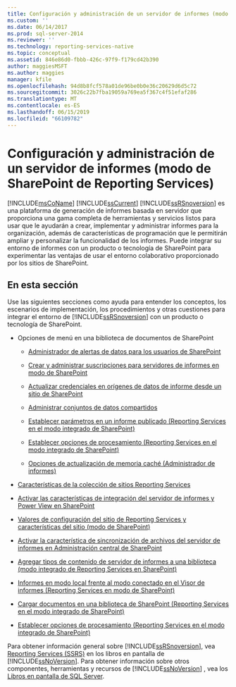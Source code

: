 ```yaml
---
title: Configuración y administración de un servidor de informes (modo de SharePoint de Reporting Services) | Microsoft Docs
ms.custom: ''
ms.date: 06/14/2017
ms.prod: sql-server-2014
ms.reviewer: ''
ms.technology: reporting-services-native
ms.topic: conceptual
ms.assetid: 846e86d0-fbbb-426c-97f9-f179cd42b390
author: maggiesMSFT
ms.author: maggies
manager: kfile
ms.openlocfilehash: 94d8b8fcf578a01de96be0b0e36c20629d6d5c72
ms.sourcegitcommit: 3026c22b7fba19059a769ea5f367c4f51efaf286
ms.translationtype: MT
ms.contentlocale: es-ES
ms.lasthandoff: 06/15/2019
ms.locfileid: "66109782"
---
```

# <a name="configuration-and-administration-of-a-report-server-reporting-services-sharepoint-mode"></a>Configuración y administración de un servidor de informes (modo de SharePoint de Reporting Services)
  [!INCLUDE[msCoName](../includes/msconame-md.md)] [!INCLUDE[ssCurrent](../includes/sscurrent-md.md)] [!INCLUDE[ssRSnoversion](../includes/ssrsnoversion-md.md)] es una plataforma de generación de informes basada en servidor que proporciona una gama completa de herramientas y servicios listos para usar que le ayudarán a crear, implementar y administrar informes para la organización, además de características de programación que le permitirán ampliar y personalizar la funcionalidad de los informes. Puede integrar su entorno de informes con un producto o tecnología de SharePoint para experimentar las ventajas de usar el entorno colaborativo proporcionado por los sitios de SharePoint.  
  
## <a name="in-this-section"></a>En esta sección  
 Use las siguientes secciones como ayuda para entender los conceptos, los escenarios de implementación, los procedimientos y otras cuestiones para integrar el entorno de [!INCLUDE[ssRSnoversion](../includes/ssrsnoversion-md.md)] con un producto o tecnología de SharePoint.  
  
-   Opciones de menú en una biblioteca de documentos de SharePoint  
  
    -   [Administrador de alertas de datos para los usuarios de SharePoint](../../2014/reporting-services/data-alert-manager-for-sharepoint-users.md)  
  
    -   [Crear y administrar suscripciones para servidores de informes en modo de SharePoint](subscriptions/create-and-manage-subscriptions-for-sharepoint-mode-report-servers.md)  
  
    -   [Actualizar credenciales en orígenes de datos de informe desde un sitio de SharePoint](report-data/update-credentials-in-report-data-sources-from-a-sharepoint-site.md)  
  
    -   [Administrar conjuntos de datos compartidos](report-data/manage-shared-datasets.md)  
  
    -   [Establecer parámetros en un informe publicado &#40;Reporting Services en el modo integrado de SharePoint&#41;](report-design/set-parameters-on-a-published-report-sharepoint-integrated-mode.md)  
  
    -   [Establecer opciones de procesamiento &#40;Reporting Services en el modo integrado de SharePoint&#41;](../../2014/reporting-services/set-processing-options-reporting-services-in-sharepoint-integrated-mode.md)  
  
    -   [Opciones de actualización de memoria caché &#40;Administrador de informes&#41;](../../2014/reporting-services/cache-refresh-options-report-manager.md)  
  
-   [Características de la colección de sitios Reporting Services](../../2014/reporting-services/reporting-services-site-collection-features.md)  
  
-   [Activar las características de integración del servidor de informes y Power View en SharePoint](activate-the-report-server-and-power-view-integration-features-in-sharepoint.md)  
  
-   [Valores de configuración del sitio de Reporting Services y características del sitio &#40;modo de SharePoint&#41;](../../2014/reporting-services/reporting-services-site-settings-and-site-features-sharepoint-mode.md)  
  
-   [Activar la característica de sincronización de archivos del servidor de informes en Administración central de SharePoint](../../2014/reporting-services/activate-report-server-file-sync-feature-sharepoint-central-administration.md)  
  
-   [Agregar tipos de contenido de servidor de informes a una biblioteca &#40;modo integrado de Reporting Services en SharePoint&#41;](../../2014/reporting-services/add-reporting-services-content-types-to-a-sharepoint-library.md)  
  
-   [Informes en modo local frente al modo conectado en el Visor de informes &#40;Reporting Services en modo de SharePoint&#41;](../../2014/reporting-services/local-vs-connected-mode-report-viewer-reporting-services-sharepoint-mode.md)  
  
-   [Cargar documentos en una biblioteca de SharePoint &#40;Reporting Services en el modo integrado de SharePoint&#41;](../../2014/reporting-services/upload-documents-to-a-sharepoint-library-reporting-services-in-sharepoint-mode.md)  
  
-   [Establecer opciones de procesamiento &#40;Reporting Services en el modo integrado de SharePoint&#41;](../../2014/reporting-services/set-processing-options-reporting-services-in-sharepoint-integrated-mode.md)  
  
 Para obtener información general sobre [!INCLUDE[ssRSnoversion](../includes/ssrsnoversion-md.md)], vea [Reporting Services &#40;SSRS&#41;](create-deploy-and-manage-mobile-and-paginated-reports.md) en los libros en pantalla de [!INCLUDE[ssNoVersion](../includes/ssnoversion-md.md)]. Para obtener información sobre otros componentes, herramientas y recursos de [!INCLUDE[ssNoVersion](../includes/ssnoversion-md.md)] , vea los [Libros en pantalla de SQL Server](../2014-toc/books-online-for-sql-server-2014.md).  
  
  
